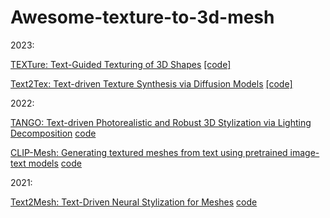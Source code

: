 # Awesome-texture-to-3d-mesh

2023:

[TEXTure: Text-Guided Texturing of 3D Shapes](https://arxiv.org/abs/2302.01721)
[[code]](https://github.com/TEXTurePaper/TEXTurePaper)

[Text2Tex: Text-driven Texture Synthesis via Diffusion Models](https://arxiv.org/abs/2303.11396)
[[code]](https://github.com/daveredrum/Text2Tex)

2022:

[TANGO: Text-driven Photorealistic and Robust 3D Stylization via Lighting Decomposition](https://arxiv.org/abs/2210.11277)
[code](https://github.com/Gorilla-Lab-SCUT/tango)

[CLIP-Mesh: Generating textured meshes from text using pretrained image-text models](https://arxiv.org/abs/2203.13333)
[code](https://github.com/NasirKhalid24/CLIP-Mesh)

2021:

[Text2Mesh: Text-Driven Neural Stylization for Meshes](https://arxiv.org/abs/2112.03221)
[code](https://github.com/threedle/text2mesh)
